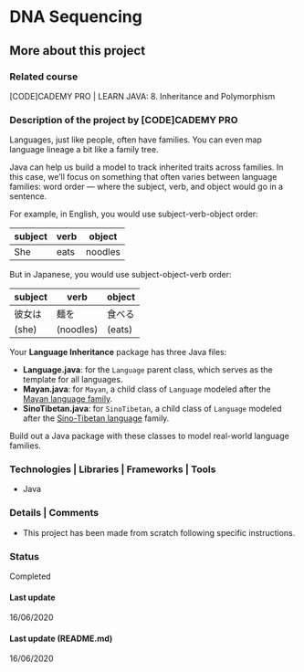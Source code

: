 # DNA Sequencing

## More about this project

### Related course
[CODE]CADEMY PRO | LEARN JAVA: 8. Inheritance and Polymorphism

### Description of the project by [CODE]CADEMY PRO
Languages, just like people, often have families. You can even map language lineage a bit like a family tree.

Java can help us build a model to track inherited traits across families. In this case, we’ll focus on something that often varies between language families: word order — where the subject, verb, and object would go in a sentence.

For example, in English, you would use subject-verb-object order: 

subject  | verb | object
--- | --- | ---
She | eats | noodles

But in Japanese, you would use subject-object-verb order:  

subject  | verb | object
--- | --- | ---
彼女は | 麺を | 食べる
(she) | (noodles) | (eats)

Your **Language Inheritance** package has three Java files:
- **Language.java**: for the `Language` parent class, which serves as the template for all languages.
- **Mayan.java**: for `Mayan`, a child class of `Language` modeled after the [Mayan language family](https://en.wikipedia.org/wiki/Mayan_languages).
- **SinoTibetan.java**: for `SinoTibetan`, a child class of `Language` modeled after the [Sino-Tibetan language](https://en.wikipedia.org/wiki/Sino-Tibetan_languages) family.

Build out a Java package with these classes to model real-world language families.


### Technologies | Libraries | Frameworks | Tools  
- Java

### Details | Comments
- This project has been made from scratch following specific instructions. 

### Status
Completed 

#### Last update
16/06/2020

#### Last update (README.md)
16/06/2020
 